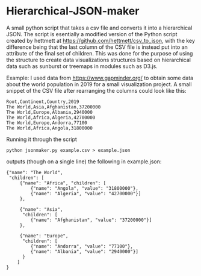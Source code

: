 # Hierarchical-JSON-maker
A small python script that takes a csv file and converts it into a hierarchical JSON. 
The script is esentially a modified version of the Python script created by hettmett at https://github.com/hettmett/csv_to_json, with the key difference being that the last column of the CSV file is instead put into an attribute of the final set of children. This was done for the purpose of using the structure to create data visualizations structures based on hierarchical data such as sunburst or treemaps in modules such as D3.js. 

Example: I used data from https://www.gapminder.org/ to obtain some data about the world population in 2019 for a small visualization project. A small snippet of the CSV file after rearranging the columns could look like this:

~~~~
Root,Continent,Country,2019
The World,Asia,Afghanistan,37200000
The World,Europe,Albania,2940000
The World,Africa,Algeria,42700000
The World,Europe,Andorra,77100
The World,Africa,Angola,31800000
~~~~

Running it through the script 
~~~~
python jsonmaker.py example.csv > example.json
~~~~
outputs (though on a single line) the following in example.json:

~~~~
{"name": "The World", 
 "children": [
     {"name": "Africa", "children": [
         {"name": "Angola", "value": "31800000"}, 
         {"name": "Algeria", "value": "42700000"}]
     }, 

     {"name": "Asia", 
      "children": [
         {"name": "Afghanistan", "value": "37200000"}]
     },

     {"name": "Europe", 
      "children": [
         {"name": "Andorra", "value": "77100"}, 
         {"name": "Albania", "value": "2940000"}]
      }
    ]
}
~~~~
